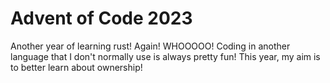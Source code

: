 # Advent of Code 2023

Another year of learning rust! Again! WHOOOOO!
Coding in another language that I don't normally use is always pretty fun!
This year, my aim is to better learn about ownership!
